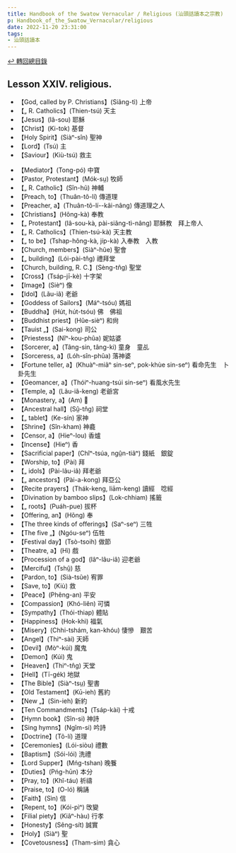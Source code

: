 ```yaml
---
title: Handbook of the Swatow Vernacular / Religious (汕頭話讀本之宗教)
p: Handbook_of_the_Swatow_Vernacular/religious
date: 2022-11-20 23:31:00
tags: 
- 汕頭話讀本
---
```


[↩️ 轉回總目錄](/Handbook_of_the_Swatow_Vernacular)

## Lesson XXIV. religious.

* 【God, called by P. Christians】(Siãng-tì) 上帝
* 【„ R. Catholics】(Thien-tsú) 天主
* 【Jesus】(Iâ-sou) 耶穌
* 【Christ】(Ki-tok) 基督
* 【Holy Spirit】(Siàⁿ-sîn) 聖神
* 【Lord】(Tsú) 主
* 【Saviour】(Kiù-tsú) 救主
<!--more-->
* 【Mediator】(Tong-pó) 中寶
* 【Pastor, Protestant】(Mók-sṳ) 牧師
* 【„ R. Catholic】(Sîn-hũ) 神輔
* 【Preach, to】(Thuân-tõ-lí) 傳道理
* 【Preacher, a】(Thuân-tõ-lí--kâi-nâng) 傳道理之人
* 【Christians】(Hông-kà) 奉教
* 【„ Protestant】(Iâ-sou-kà, pài-siãng-tì-nâng) 耶穌教　拜上帝人
* 【„ R. Catholics】(Thien-tsú-kà) 天主教
* 【„ to be】(Tshap-hông-kà, jíp-kà) 入奉教　入教
* 【Church, members】(Siàⁿ-hũe) 聖會
* 【„ building】(Lói-pài-tn̂g) 禮拜堂
* 【Church, building, R. C.】(Sèng-tn̂g) 聖堂
* 【Cross】(Tsáp-jī-kè) 十字架
* 【Image】(Sièⁿ) 像
* 【Idol】(Lãu-iâ) 老爺
* 【Goddess of Sailors】(Máⁿ-tsóu) 媽祖
* 【Buddha】(Hút, hút-tsóu) 佛　佛祖
* 【Buddhist priest】(Hûe-sièⁿ) 和尙
* 【Tauist „】(Sai-kong) 司公
* 【Priestess】(Nîⁿ-kou-phûa) 妮姑婆
* 【Sorcerer, a】(Tâng-sin, tâng-ki) 童身　童乩
* 【Sorceress, a】(Lóh-sîn-phûa) 落神婆
* 【Fortune teller, a】(Khuàⁿ-miãⁿ sin-seⁿ, pok-khùe sin-seⁿ) 看命先生　卜卦先生
* 【Geomancer, a】(Thóiⁿ-huang-tsúi sin-seⁿ) 看風水先生
* 【Temple, a】(Lãu-iâ-keng) 老爺宮
* 【Monastery, a】(Am) 𤲅
* 【Ancestral hall】(Sṳ̂-tn̂g) 祠堂
* 【„ tablet】(Ke-sín) 家神
* 【Shrine】(Sîn-kham) 神龕
* 【Censor, a】(Hieⁿ-lou) 香爐
* 【Incense】(Hieⁿ) 香
* 【Sacrificial paper】(Chîⁿ-tsúa, ngṳ̂n-tiãⁿ) 錢紙　銀錠
* 【Worship, to】(Pài) 拜
* 【„ idols】(Pài-lãu-iâ) 拜老爺
* 【„ ancestors】(Pài-a-kong) 拜亞公
* 【Recite prayers】(Thák-keng, liām-keng) 讀經　唸經
* 【Divination by bamboo slips】(Lok-chhiam) 搖籤
* 【„ roots】(Puáh-pue) 拔杯
* 【Offering, an】(Hõng) 奉
* 【The three kinds of offerings】(Saⁿ-seⁿ) 三牲
* 【The five „】(Ngóu-seⁿ) 伍牲
* 【Festival day】(Tsò-tsoih) 做節
* 【Theatre, a】(Hì) 戲
* 【Procession of a god】(Iâⁿ-lâu-iâ) 迎老爺
* 【Merciful】(Tshṳ̂) 慈
* 【Pardon, to】(Sià-tsũe) 宥罪
* 【Save, to】(Kiù) 救
* 【Peace】(Phêng-an) 平安
* 【Compassion】(Khó-liên) 可憐
* 【Sympathy】(Thói-thiap) 體貼
* 【Happiness】(Hok-khì) 福氣
* 【Misery】(Chhi-tshám, kan-khóu) 悽慘　艱苦
* 【Angel】(Thiⁿ-sài) 天師
* 【Devil】(Mòⁿ-kúi) 魔鬼
* 【Demon】(Kúi) 鬼
* 【Heaven】(Thiⁿ-tn̂g) 天堂
* 【Hell】(Tī-gék) 地獄
* 【The Bible】(Siàⁿ-tsṳ) 聖書
* 【Old Testament】(Kū-ieh) 舊約
* 【New „】(Sin-ieh) 新約
* 【Ten Commandments】(Tsáp-kài) 十戒
* 【Hymn book】(Sîn-si) 神詩
* 【Sing hymns】(Ngîm-si) 吟詩
* 【Doctrine】(Tõ-lí) 道理
* 【Ceremonies】(Lói-siòu) 禮數
* 【Baptism】(Sói-lói) 洗禮
* 【Lord Supper】(Mńg-tshan) 晚餮
* 【Duties】(Pńg-hūn) 本分
* 【Pray, to】(Khî-táu) 祈禱
* 【Praise, to】(O-ló) 稱誦
* 【Faith】(Sìn) 信
* 【Repent, to】(Kói-pìⁿ) 攺變
* 【Filial piety】(Kiâⁿ-hàu) 行孝
* 【Honesty】(Sêng-sít) 誠實
* 【Holy】(Siàⁿ) 聖
* 【Covetousness】(Tham-sim) 貪心
